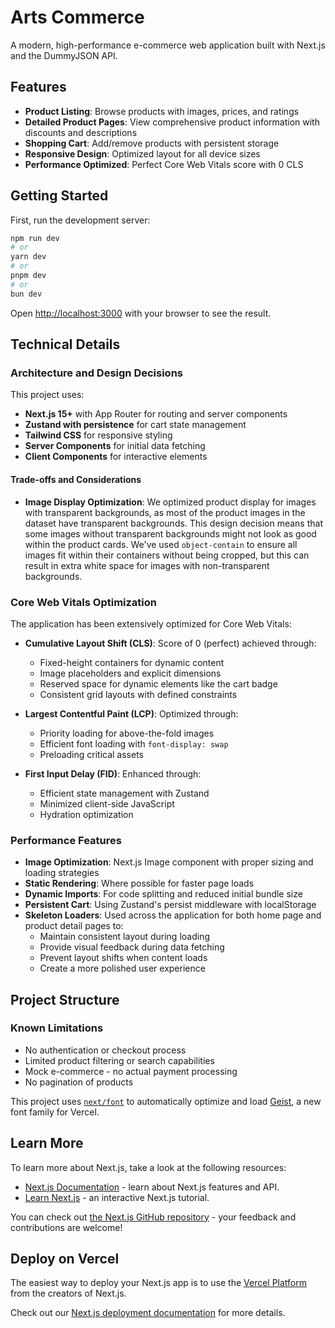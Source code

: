 # Arts Commerce

A modern, high-performance e-commerce web application built with Next.js and the DummyJSON API.

## Features

- **Product Listing**: Browse products with images, prices, and ratings
- **Detailed Product Pages**: View comprehensive product information with discounts and descriptions
- **Shopping Cart**: Add/remove products with persistent storage
- **Responsive Design**: Optimized layout for all device sizes
- **Performance Optimized**: Perfect Core Web Vitals score with 0 CLS

## Getting Started

First, run the development server:

```bash
npm run dev
# or
yarn dev
# or
pnpm dev
# or
bun dev
```

Open [http://localhost:3000](http://localhost:3000) with your browser to see the result.

## Technical Details

### Architecture and Design Decisions

This project uses:
- **Next.js 15+** with App Router for routing and server components
- **Zustand with persistence** for cart state management
- **Tailwind CSS** for responsive styling
- **Server Components** for initial data fetching
- **Client Components** for interactive elements

#### Trade-offs and Considerations

- **Image Display Optimization**: We optimized product display for images with transparent backgrounds, as most of the product images in the dataset have transparent backgrounds. This design decision means that some images without transparent backgrounds might not look as good within the product cards. We've used `object-contain` to ensure all images fit within their containers without being cropped, but this can result in extra white space for images with non-transparent backgrounds.

### Core Web Vitals Optimization

The application has been extensively optimized for Core Web Vitals:

- **Cumulative Layout Shift (CLS)**: Score of 0 (perfect) achieved through:
  - Fixed-height containers for dynamic content
  - Image placeholders and explicit dimensions
  - Reserved space for dynamic elements like the cart badge
  - Consistent grid layouts with defined constraints
  
- **Largest Contentful Paint (LCP)**: Optimized through:
  - Priority loading for above-the-fold images
  - Efficient font loading with `font-display: swap`
  - Preloading critical assets

- **First Input Delay (FID)**: Enhanced through:
  - Efficient state management with Zustand
  - Minimized client-side JavaScript
  - Hydration optimization

### Performance Features

- **Image Optimization**: Next.js Image component with proper sizing and loading strategies
- **Static Rendering**: Where possible for faster page loads
- **Dynamic Imports**: For code splitting and reduced initial bundle size
- **Persistent Cart**: Using Zustand's persist middleware with localStorage
- **Skeleton Loaders**: Used across the application for both home page and product detail pages to:
  - Maintain consistent layout during loading
  - Provide visual feedback during data fetching
  - Prevent layout shifts when content loads
  - Create a more polished user experience

## Project Structure

### Known Limitations

- No authentication or checkout process
- Limited product filtering or search capabilities
- Mock e-commerce - no actual payment processing
- No pagination of products

This project uses [`next/font`](https://nextjs.org/docs/app/building-your-application/optimizing/fonts) to automatically optimize and load [Geist](https://vercel.com/font), a new font family for Vercel.

## Learn More

To learn more about Next.js, take a look at the following resources:

- [Next.js Documentation](https://nextjs.org/docs) - learn about Next.js features and API.
- [Learn Next.js](https://nextjs.org/learn) - an interactive Next.js tutorial.

You can check out [the Next.js GitHub repository](https://github.com/vercel/next.js) - your feedback and contributions are welcome!

## Deploy on Vercel

The easiest way to deploy your Next.js app is to use the [Vercel Platform](https://vercel.com/new?utm_medium=default-template&filter=next.js&utm_source=create-next-app&utm_campaign=create-next-app-readme) from the creators of Next.js.

Check out our [Next.js deployment documentation](https://nextjs.org/docs/app/building-your-application/deploying) for more details.
